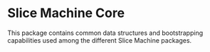 # Slice Machine Core

This package contains common data structures and bootstrapping capabilities used among the different Slice Machine packages.

